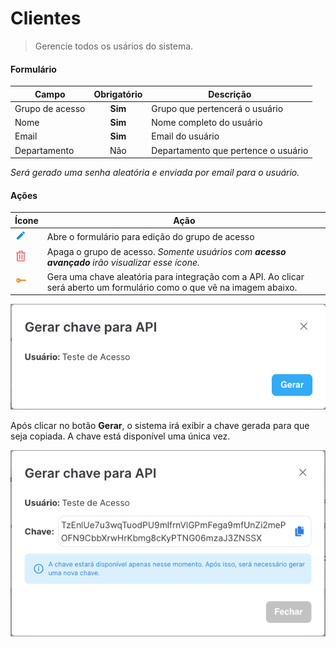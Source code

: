 # Clientes

> Gerencie todos os usários do sistema.

#### Formulário

| Campo                 | Obrigatório   | Descrição |
| --------------------- |:-------------:|---------- |
| Grupo de acesso       | **Sim**       | Grupo que pertencerá o usuário |
| Nome       | **Sim**       | Nome completo do usuário |
| Email       | **Sim**       | Email do usuário |
| Departamento       | Não       | Departamento que pertence o usuário |

_Será gerado uma senha aleatória e enviada por email para o usuário._

#### Ações

| Ícone                 | Ação |
| --------------------- |-------------|
| ![logo](../../assets/icons/Pencil.png)      | Abre o formulário para edição do grupo de acesso |
| ![logo](../../assets/icons/Trash.png)      | Apaga o grupo de acesso. _Somente usuários com **acesso avançado** irão visualizar esse ícone._ |
| ![logo](../../assets/icons/Key.png)      | Gera uma chave aleatória para integração com a API. Ao clicar será aberto um formulário como o que vê na imagem abaixo.  |

![Formulário](../../assets/screenshots/administrative.users.key.png)

Após clicar no botão **Gerar**, o sistema irá exibir a chave gerada para que seja copiada. A chave está disponível uma única vez.

![Formulário](../../assets/screenshots/administrative.users.key_generated.png)